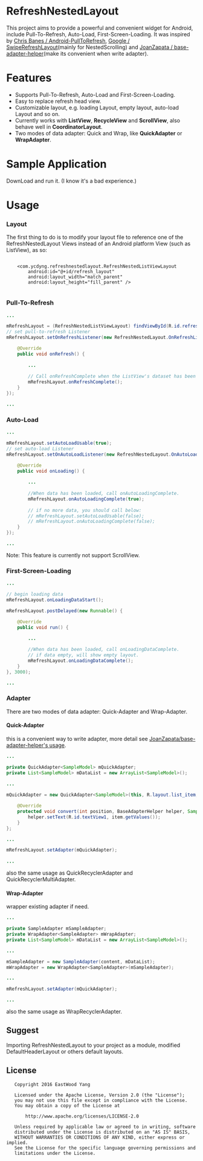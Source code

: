 # RefreshNestedLayout
This project aims to provide a powerful and convenient widget for Android, include Pull-To-Refresh, Auto-Load, First-Screen-Loading. It was inspired by [Chris Banes / Android-PullToRefresh](https://github.com/chrisbanes/Android-PullToRefresh), [Google / SwipeRefreshLayout](https://developer.android.com/reference/android/support/v4/widget/SwipeRefreshLayout.html)(mainly for NestedScrolling) and [JoanZapata / base-adapter-helper](https://github.com/JoanZapata/base-adapter-helper)(make its convenient when write adapter).

# Features
* Supports Pull-To-Refresh, Auto-Load and First-Screen-Loading.
* Easy to replace refresh head view.
* Customizable layout, e.g. loading Layout, empty layout, auto-load Layout and so on.
* Currently works with **ListView**, **RecycleView** and **ScrollView**, also behave well in **CoordinatorLayout**.
* Two modes of data adapter: Quick and Wrap, like **QuickAdapter** or **WrapAdapter**.

# Sample Application
DownLoad and run it. (I know it's a bad experience.)

# Usage

### Layout

The first thing to do is to modify your layout file to reference one of the RefreshNestedLayout Views instead of an Android platform View (such as ListView), as so:

``` 

    <com.ycdyng.refreshnestedlayout.RefreshNestedListViewLayout
        android:id="@+id/refresh_layout"
        android:layout_width="match_parent"
        android:layout_height="fill_parent" />
        
```

### Pull-To-Refresh

``` java
...

mRefreshLayout = (RefreshNestedListViewLayout) findViewById(R.id.refresh_layout);
// set pull-to-refresh Listener
mRefreshLayout.setOnRefreshListener(new RefreshNestedLayout.OnRefreshListener() {

    @Override
    public void onRefresh() {
        
        ...
        
        // Call onRefreshComplete when the ListView's dataset has been refreshed.
        mRefreshLayout.onRefreshComplete();
    }
});

...
```

### Auto-Load

``` java
...

mRefreshLayout.setAutoLoadUsable(true);
// set auto-load Listener
mRefreshLayout.setOnAutoLoadListener(new RefreshNestedLayout.OnAutoLoadListener() {

    @Override
    public void onLoading() {
        
        ...
        
        //When data has been loaded, call onAutoLoadingComplete.
        mRefreshLayout.onAutoLoadingComplete(true);
        
        // if no more data, you should call below:
        // mRefreshLayout.setAutoLoadUsable(false);
        // mRefreshLayout.onAutoLoadingComplete(false);
    }
});

...
```
Note: This feature is currently not support ScrollView.

### First-Screen-Loading

``` java
...

// begin loading data
mRefreshLayout.onLoadingDataStart();

mRefreshLayout.postDelayed(new Runnable() {

    @Override
    public void run() {
    
        ...

        //When data has been loaded, call onLoadingDataComplete.
        // if data empty, will show empty layout.
        mRefreshLayout.onLoadingDataComplete();
    }
}, 3000);

...
```

### Adapter
There are two modes of data adapter: Quick-Adapter and Wrap-Adapter.

#### Quick-Adapter

this is a convenient way to write adapter, more detail see [JoanZapata/base-adapter-helper's usage](https://github.com/JoanZapata/base-adapter-helper).

``` java
...

private QuickAdapter<SampleModel> mQuickAdapter;
private List<SampleModel> mDataList = new ArrayList<SampleModel>();

...
    
mQuickAdapter = new QuickAdapter<SampleModel>(this, R.layout.list_item, mDataList) {

    @Override
    protected void convert(int position, BaseAdapterHelper helper, SampleModel item) {
        helper.setText(R.id.textView1, item.getValues());
    }
};

...

mRefreshLayout.setAdapter(mQuickAdapter);
    
...
```
also the same usage as QuickRecyclerAdapter and QuickRecyclerMultiAdapter.

#### Wrap-Adapter

wrapper existing adapter if need.

``` java
...

private SampleAdapter mSampleAdapter;
private WrapAdapter<SampleAdapter> mWrapAdapter;
private List<SampleModel> mDataList = new ArrayList<SampleModel>();

...

mSampleAdapter = new SampleAdapter(content, mDataList);
mWrapAdapter = new WrapAdapter<SampleAdapter>(mSampleAdapter);

...

mRefreshLayout.setAdapter(mQuickAdapter);

...
```
also the same usage as WrapRecyclerAdapter.

## Suggest

Importing RefreshNestedLayout to your project as a module, modified DefaultHeaderLayout or others default layouts.

## License
```
   Copyright 2016 EastWood Yang

   Licensed under the Apache License, Version 2.0 (the "License");
   you may not use this file except in compliance with the License.
   You may obtain a copy of the License at

       http://www.apache.org/licenses/LICENSE-2.0

   Unless required by applicable law or agreed to in writing, software
   distributed under the License is distributed on an "AS IS" BASIS,
   WITHOUT WARRANTIES OR CONDITIONS OF ANY KIND, either express or implied.
   See the License for the specific language governing permissions and
   limitations under the License.
```

